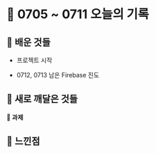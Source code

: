# 🧸 0705 ~ 0711 오늘의 기록
## 💙 배운 것들
* 프로젝트 시작

* 0712, 0713 남은 Firebase 진도

## 💚 새로 깨달은 것들

**📍 과제**

## 💜 느낀점
